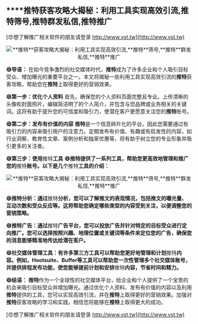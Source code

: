 ## ****推特**获客攻略大揭秘：利用工具实现高效引流,**推特**筛号,**推特**群发私信,**推特**推广**

[😍想了解推广相关软件的朋友请登录 http://www.vst.tw](http://www.vst.tw)

 <center><img src="https://vst.tw/MP4/tuiguang/png/6.png" alt="**推特**获客攻略大揭秘：利用工具实现高效引流,**推特**筛号,**推特**群发私信,**推特**推广"></center>

**😄导语：**
在如今竞争激烈的社交媒体时代，**推特**成为了许多企业和个人吸引目标受众、增加曝光的重要平台之一。本文将揭秘一些利用工具实现高效引流的**推特**获客攻略，帮助您在**推特**上取得更好的营销效果。

**😄第一步：优化个人资料**
首先，确保您的个人资料页面完整且专业。上传清晰的头像和封面照片，编辑简洁明了的个人简介，并包含与您品牌或业务相关的关键词。这将有助于提升您的可信度和吸引力，使潜在客户更愿意关注您的**推特**账号。

**😄第二步：发布有价值的内容**
**推特**是一个信息碎片化的平台，因此您需要通过有吸引力的内容来吸引用户的注意力。定期发布有价值、有趣或有启发性的内容，如行业洞察、教育性文章、案例分析和独家优惠等，将有助于树立您的专业形象并吸引更多的关注者。

**😄第三步：使用**推特**工具**
**😄**推特**提供了一系列工具，帮助您更高效地管理和推广您的**推特**账号。以下是几个**推特**工具的介绍：**

 <center><img src="https://vst.tw/MP4/tuiguang/png/1.png" alt="**推特**获客攻略大揭秘：利用工具实现高效引流,**推特**筛号,**推特**群发私信,**推特**推广"></center>

**😄**推特**分析：通过**推特**分析，您可以了解推文的表现情况，包括推文的曝光量、互动次数和受众反应等。这将帮助您确定哪些类型的内容受到关注，以便调整您的营销策略。**

**😄**推特**广告：通过**推特**广告平台，您可以投放广告并针对特定的目标受众进行定向推广。您可以选择按照兴趣、地理位置或关键词等条件来定位您的广告，确保您的消息能够精准地传达给潜在客户。**

**😄社交媒体管理工具：有许多第三方工具可以帮助您更好地管理和计划**推特**内容。例如，Hootsuite、Buffer等工具可以帮助您一次性管理多个社交媒体账号，并提供排程发布功能，使您能够提前计划和安排**推特**内容，节省时间和精力。**

**😄结语：**
**推特**作为一个全球性的社交媒体平台，给企业和个人提供了一个宝贵的机会来吸引目标受众并增加曝光。通过优化个人资料、发布有价值的内容以及利用**推特**提供的工具，您可以实现高效引流，并在**推特**上取得更好的营销效果。加强对**推特**获客攻略的学习和实践，相信您将能够在**推特**上取得更大的成功。

[😍想了解推广相关软件的朋友请登录 http://www.vst.tw](http://www.vst.tw)



